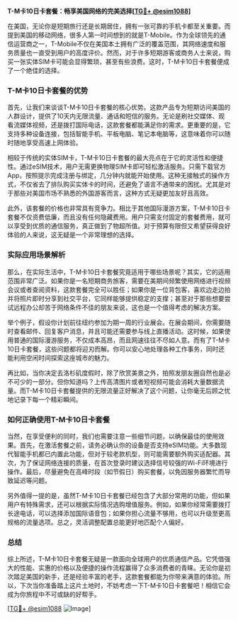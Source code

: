 **T-M卡10日卡套餐：畅享美国网络的完美选择[[TG💪+ @esim1088](https://t.me/s/esim1088)]**

在美国，无论你是短期旅行还是长期居住，拥有一张可靠的手机卡都至关重要。而提到美国的移动网络，很多人第一时间想到的就是T-Mobile。作为全球领先的通信运营商之一，T-Mobile不仅在美国本土拥有广泛的覆盖范围，其网络速度和服务质量也一直受到用户的高度评价。然而，对于许多短期游客或商务人士来说，购买一张实体SIM卡可能会显得繁琐，甚至有些浪费。这时，T-M卡10日卡套餐便成了一个绝佳的选择。

### T-M卡10日卡套餐的优势

首先，让我们来谈谈T-M卡10日卡套餐的核心优势。这款产品专为短期访问美国的人群设计，提供了10天内无限流量、通话和短信的服务。无论是刷社交媒体、观看流媒体视频，还是拨打国际电话，这款套餐都能满足你的需求。更重要的是，它支持多种设备连接，包括智能手机、平板电脑、笔记本电脑等，这意味着你可以随时随地享受高速上网体验。

相较于传统的实体SIM卡，T-M卡10日卡套餐的最大亮点在于它的灵活性和便捷性。通过eSIM技术，用户无需更换物理SIM卡即可轻松激活服务。只需下载官方App，按照提示完成注册与绑定，几分钟内就能开始使用。这种无接触式的操作方式，不仅省去了排队购买实体卡的时间，还避免了语言不通带来的困扰。尤其是对于那些对美国市场不熟悉的外国游客而言，这种方式无疑更加友好且高效。

此外，该套餐的价格也非常具有竞争力。相比于其他国际漫游方案，T-M卡10日卡套餐不仅资费低廉，而且没有任何隐藏费用。用户只需支付固定的套餐费用，就可以享受到优质的通信服务，真正做到了物超所值。对于预算有限但又希望获得良好体验的人来说，这无疑是一个非常理想的选择。

### 实际应用场景解析

那么，在实际生活中，T-M卡10日卡套餐究竟适用于哪些场景呢？其实，它的适用范围非常广泛。如果你是一名短期商务旅客，需要在美期间频繁使用网络进行视频会议或者查阅资料，这款套餐完全可以胜任；如果你是一位背包客，喜欢边走边拍并将照片即时分享到社交平台，它同样能够提供稳定的支撑；甚至对于那些想要尝试远程办公却苦于网络条件不佳的朋友来说，这也是一个值得考虑的解决方案。

举个例子，假设你计划前往纽约参加为期一周的行业展会。在展会期间，你需要随时查看邮件、回复客户消息，并且可能还需要参与线上直播活动。这时候，如果使用普通的国际漫游服务，不仅成本高昂，而且网速往往不尽如人意。而有了T-M卡10日卡套餐，这些问题都将迎刃而解。你可以安心地处理各种工作事务，同时还能利用空闲时间探索这座城市的魅力。

再比如，当你决定去洛杉矶度假时，除了欣赏美景之外，拍照发朋友圈自然也是必不可少的一部分。但你知道吗？上传高清图片或者短视频可能会消耗大量数据流量。而T-M卡10日卡套餐提供的无限流量正好解决了这个问题，让你毫无后顾之忧地记录下每一个精彩瞬间。

### 如何正确使用T-M卡10日卡套餐

当然，在享受便利的同时，我们也需要注意一些细节问题，以确保最佳的使用效果。首先，在激活套餐之前，请务必确认你的设备是否支持eSIM功能。大多数现代智能手机都已内置此功能，但对于较老款机型，则可能需要额外购买适配器。其次，为了保证网络连接的质量，在首次登录时建议选择信号较强的Wi-Fi环境进行操作。最后，尽量避免在高峰时段（如节假日）购买套餐，以免因服务器繁忙而导致延迟等问题。

另外值得一提的是，虽然T-M卡10日卡套餐已经包含了大部分常用的功能，但如果用户有特殊需求，还可以根据实际情况选购增值服务。例如，如果你经常需要拨打长途电话，可以选择添加国际语音包；如果你担心流量不够用，也可以升级至更高规格的流量选项。总之，灵活调整配置总能更好地匹配个人偏好。

### 总结

综上所述，T-M卡10日卡套餐无疑是一款面向全球用户的优质通信产品。它凭借强大的性能、实惠的价格以及便捷的操作流程赢得了众多消费者的青睐。无论你是初次踏足美国的新手，还是经验丰富的老手，这款套餐都能为你带来满意的体验。所以，下次当你准备踏上这片土地时，不妨考虑一下T-M卡10日卡套餐吧！相信它会成为你旅程中不可或缺的好帮手。

[[TG💪+ @esim1088](https://t.me/s/esim1088) ![Image](https://i.postimg.cc/4NQfJmqS/Snipaste-2025-05-13-00-14-12.png)]